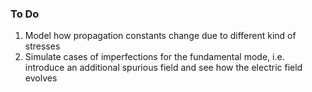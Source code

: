 ### To Do

1) Model how propagation constants change due to different kind of stresses
2) Simulate cases of imperfections for the fundamental mode, i.e. introduce an additional spurious field and see how the electric field evolves
